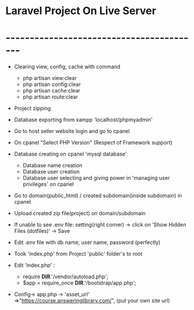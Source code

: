 # Laravel Project On Live Server 
# -----------------------------------------

- Clearing view, config, cache with command 

     - php artisan view:clear
     - php artisan config:clear
     - php artisan cache:clear
     - php artisan route:clear

- Project zipping
- Database exporting from xampp 'localhost/phpmyadmin'
- Go to host seller website login and go to cpanel
- On cpanel "Select PHP Version" (Respect of Framework support)
- Database creating on cpanel 'mysql database'
     - Database name creation
     - Database user creation
     - Database user selecting and giving power in 'managing user privileges' on cpanel
- Go to domain(public_html) / created subdomain(inside subdomain) in cpanel  
- Upload created zip file(project) on domain/subdomain 
- If unable to see .env file: setting(right corner) -> click on 'Show Hidden Files (dotfiles)' -> Save 
- Edit .env file with db name, user name, password (perfectly)
- Took 'index.php' from Project 'public' folder's to root 
- Edit 'index.php' :
     - require __DIR__.'/vendor/autoload.php';
     - $app = require_once __DIR__.'/bootstrap/app.php';
- Config-> app.php ->  'asset_url' =>"https://course.answeringlibrary.com/", (put your own site url) 